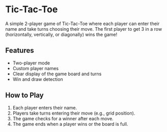 # Tic-Tac-Toe

A simple 2-player game of Tic-Tac-Toe where each player can enter their name and take turns choosing their move. The first player to get 3 in a row (horizontally, vertically, or diagonally) wins the game!

## Features
- Two-player mode
- Custom player names
- Clear display of the game board and turns
- Win and draw detection

## How to Play
1. Each player enters their name.
2. Players take turns entering their move (e.g., grid position).
3. The game checks for a winner after each move.
4. The game ends when a player wins or the board is full.
